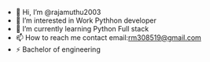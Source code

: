 - 👋 Hi, I’m @rajamuthu2003
- 👀 I’m interested in Work Pythhon developer
- 🌱 I’m currently learning Python Full stack
- 📫 How to reach me contact email:rm308519@gmail.com
- ⚡ Bachelor of engineering

<!---
rajamuthu2003/rajamuthu2003 is a ✨ special ✨ repository because its `README.md` (this file) appears on your GitHub profile.
You can click the Preview link to take a look at your changes.
--->
